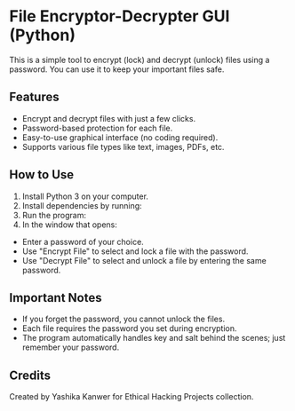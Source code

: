# File Encryptor-Decrypter GUI (Python)

This is a simple tool to encrypt (lock) and decrypt (unlock) files using a password. You can use it to keep your important files safe.

## Features

- Encrypt and decrypt files with just a few clicks.
- Password-based protection for each file.
- Easy-to-use graphical interface (no coding required).
- Supports various file types like text, images, PDFs, etc.

## How to Use

1. Install Python 3 on your computer.
2. Install dependencies by running:
3. Run the program:
4. In the window that opens:
- Enter a password of your choice.
- Use "Encrypt File" to select and lock a file with the password.
- Use "Decrypt File" to select and unlock a file by entering the same password.

## Important Notes

- If you forget the password, you cannot unlock the files.
- Each file requires the password you set during encryption.
- The program automatically handles key and salt behind the scenes; just remember your password.

## Credits

Created by Yashika Kanwer for Ethical Hacking Projects collection.
